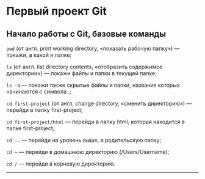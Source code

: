 # Первый проект Git

## Начало работы с Git, базовые команды

`pwd` (от англ. print working directory, «показать рабочую папку») — покажи, в какой я папке;

`ls` (от англ. list directory contents, «отобразить содержимое директории») — покажи файлы и папки в текущей папке;

`ls -a` — покажи также скрытые файлы и папки, названия которых начинаются с символа .;

`cd first-project` (от англ. change directory, «сменить директорию») — перейди в папку first-project;

`cd first-project/html` — перейди в папку html, которая находится в папке first-project;

`cd ..` — перейди на уровень выше, в родительскую папку;

`cd ~` — перейди в домашнюю директорию (/Users/Username);

`cd /` — перейди в корневую директорию.

---

